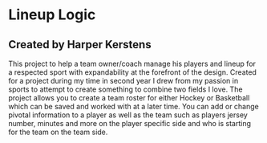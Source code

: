 <h1>Lineup Logic</h1>
<h2>Created by Harper Kerstens</h2>
<p>This project to help a team owner/coach manage his players and lineup for a respected sport with expandability at the forefront of the design. Created for a project during my time in second year I drew from my passion in sports to 
attempt to create something to combine two fields I love. The project allows you to create a team roster for either Hockey or Basketball which can be saved and worked with at a later time. You can add or change pivotal information to a player as well as the team such as players jersey number, minutes and more on the player specific side and who is starting for the team on the team side. </p>
